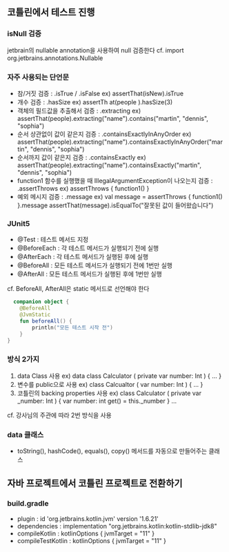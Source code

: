 ## 코틀린에서 테스트 진행

### isNull 검증
jetbrain의 nullable annotation을 사용하여 null 검증한다
cf. import org.jetbrains.annotations.Nullable

### 자주 사용되는 단언문
- 참/거짓 검증 : .isTrue / .isFalse
  ex) assertThat(isNew).isTrue
- 개수 검증 : .hasSize
  ex) assertTh at(people  ).hasSize(3)
- 객체의 필드값을 추출해서 검증 : .extracting
  ex) assertThat(people).extracting("name").contains("martin", "dennis", "sophia")
- 순서 상관없이 값이 같은지 검증 : .containsExactlyInAnyOrder
  ex) assertThat(people).extracting("name").containsExactlyInAnyOrder("martin", "dennis", "sophia")
- 순서까지 값이 같은지 검증 : .containsExactly
  ex) assertThat(people).extracting("name").containsExactly("martin", "dennis", "sophia")
- function1 함수를 실행했을 때 IllegalArgumentException이 나오는지 검증 : .assertThrows
  ex) assertThrows<IllegalArgumentException> { function1() }
- 예외 메시지 검증 : .message
  ex) val message = assertThrows<IllegalArgumentException> { function1() }.message
      assertThat(message).isEqualTo("잘못된 값이 들어왔습니다")

### JUnit5
- @Test : 테스트 메서드 지정
- @BeforeEach : 각 테스트 메서드가 실행되기 전에 실행
- @AfterEach : 각 테스트 메서드가 실행된 후에 실행
- @BeforeAll : 모든 테스트 메서드가 실행되기 전에 1번만 실행
- @AfterAll : 모든 테스트 메서드가 실행된 후에 1번만 실행

cf. BeforeAll, AfterAll은 static 메서드로 선언해야 한다
```kotlin
  companion object {
    @BeforeAll
    @JvmStatic
    fun beforeAll() {
        println("모든 테스트 시작 전")
    }
}
```

### 방식 2가지
1) data Class 사용
  ex) data class Calculator ( private var number: Int ) { ... }
2) 변수를 public으로 사용
   ex) class Calcualtor ( var number: Int ) { ... } 
3) 코틀린의 backing properties 사용
  ex) class Calculator ( private var _number: Int ) { var number: int get() = this._number } ...

cf. 강사님의 주관에 따라 2번 방식을 사용


### data 클래스
- toString(), hashCode(), equals(), copy() 메서드를 자동으로 만들어주는 클래스 


## 자바 프로젝트에서 코틀린 프로젝트로 전환하기
### build.gradle
- plugin : id 'org.jetbrains.kotlin.jvm' version '1.6.21'
- dependencies : implementation "org.jetbrains.kotlin:kotlin-stdlib-jdk8" 
- compileKotlin : kotlinOptions { jvmTarget = "11" }
- compileTestKotlin : kotlinOptions { jvmTarget = "11" }